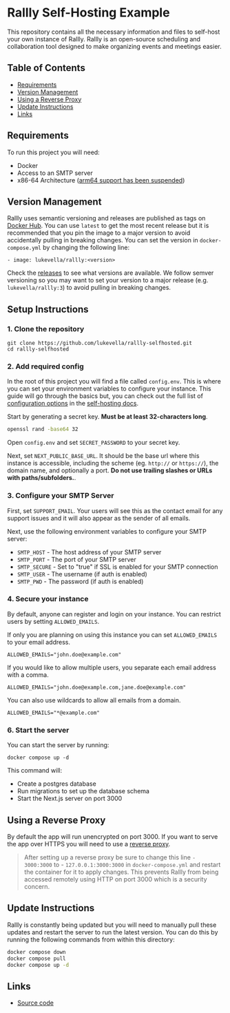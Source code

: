 # Rallly Self-Hosting Example

This repository contains all the necessary information and files to self-host your own instance of Rallly. Rallly is an open-source scheduling and collaboration tool designed to make organizing events and meetings easier.

## Table of Contents

- [Requirements](#requirements)
- [Version Management](#version-management)
- [Using a Reverse Proxy](#using-a-reverse-proxy)
- [Update Instructions](#update-instructions)
- [Links](#links)

## Requirements

To run this project you will need:

- Docker
- Access to an SMTP server
- x86-64 Architecture ([arm64 support has been suspended](https://github.com/lukevella/rallly/discussions/568))

## Version Management

Rallly uses semantic versioning and releases are published as tags on [Docker Hub](https://hub.docker.com/r/lukevella/rallly).
You can use `latest` to get the most recent release but it is recommended that you pin the image to a major version to avoid accidentally pulling in breaking changes.
You can set the version in `docker-compose.yml` by changing the following line:

```
- image: lukevella/rallly:<version>
```

Check the [releases](https://github.com/lukevella/rallly/releases) to see what versions are available.
We follow semver versioning so you may want to set your version to a major release (e.g. `lukevella/rallly:3`) to avoid pulling in breaking changes.

## Setup Instructions

### 1. Clone the repository

```
git clone https://github.com/lukevella/rallly-selfhosted.git
cd rallly-selfhosted
```

### 2. Add required config

In the root of this project you will find a file called `config.env`.
This is where you can set your environment variables to configure your instance.
This guide will go through the basics but, you can check out the full list of [configuration options](https://support.rallly.co/self-hosting/configuration-options) in the [self-hosting docs](https://support.rallly.co/self-hosting).

Start by generating a secret key. **Must be at least 32-characters long**.

```sh
openssl rand -base64 32
```

Open `config.env` and set `SECRET_PASSWORD` to your secret key.

Next, set `NEXT_PUBLIC_BASE_URL`. It should be the base url where this instance is accessible, including the scheme (eg. `http://` or `https://`), the domain name, and optionally a port. **Do not use trailing slashes or URLs with paths/subfolders.**.

### 3. Configure your SMTP Server

First, set `SUPPORT_EMAIL`. Your users will see this as the contact email for any support issues and it will also appear as the sender of all emails.

Next, use the following environment variables to configure your SMTP server:

- `SMTP_HOST` - The host address of your SMTP server
- `SMTP_PORT` - The port of your SMTP server
- `SMTP_SECURE` - Set to "true" if SSL is enabled for your SMTP connection
- `SMTP_USER` - The username (if auth is enabled)
- `SMTP_PWD` - The password (if auth is enabled)

### 4. Secure your instance

By default, anyone can register and login on your instance.
You can restrict users by setting `ALLOWED_EMAILS`.

If only you are planning on using this instance you can set `ALLOWED_EMAILS` to your email address.

```
ALLOWED_EMAILS="john.doe@example.com"
```

If you would like to allow multiple users, you separate each email address with a comma.

```
ALLOWED_EMAILS="john.doe@example.com,jane.doe@example.com"
```

You can also use wildcards to allow all emails from a domain.

```
ALLOWED_EMAILS="*@example.com"
```

### 6. Start the server

You can start the server by running:

```
docker compose up -d
```

This command will:

- Create a postgres database
- Run migrations to set up the database schema
- Start the Next.js server on port 3000

## Using a Reverse Proxy

By default the app will run unencrypted on port 3000. If you want to serve the app over HTTPS you will need to use a [reverse proxy](/reverse-proxy/README.md).

> After setting up a reverse proxy be sure to change this line `- 3000:3000` to - `127.0.0.1:3000:3000` in `docker-compose.yml` and restart the container for it to apply changes. This prevents Rallly from being accessed remotely using HTTP on port 3000 which is a security concern.

## Update Instructions

Rallly is constantly being updated but you will need to manually pull these updates and restart the server to run the latest version. You can do this by running the following commands from within this directory:

```sh
docker compose down
docker compose pull
docker compose up -d
```

## Links

- [Source code](https://github.com/lukevella/rallly)
